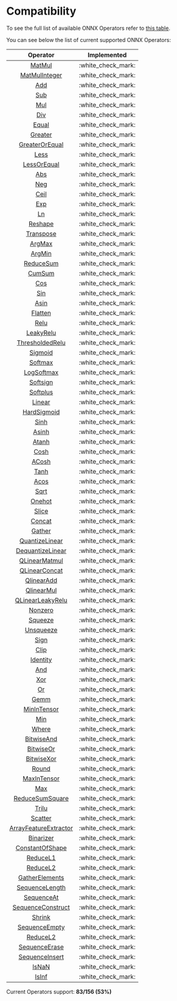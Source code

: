 # Compatibility

To see the full list of available ONNX Operators refer to [this table](https://github.com/onnx/onnx/blob/main/docs/Operators.md).

You can see below the list of current supported ONNX Operators:

|                              Operator                               |     Implemented      |
| :-----------------------------------------------------------------: | :------------------: |
|             [MatMul](operators/tensor/tensor.matmul.md)             | :white\_check\_mark: |
|         [MatMulInteger](operators/tensor/tensor.matmul.md)          | :white\_check\_mark: |
|           [Add](operators/tensor/#arithmetic-operations)            | :white\_check\_mark: |
|           [Sub](operators/tensor/#arithmetic-operations)            | :white\_check\_mark: |
|           [Mul](operators/tensor/#arithmetic-operations)            | :white\_check\_mark: |
|           [Div](operators/tensor/#arithmetic-operations)            | :white\_check\_mark: |
|              [Equal](operators/tensor/tensor.equal.md)              | :white\_check\_mark: |
|            [Greater](operators/tensor/tensor.greater.md)            | :white\_check\_mark: |
|     [GreaterOrEqual](operators/tensor/tensor.greater\_equal.md)     | :white\_check\_mark: |
|               [Less](operators/tensor/tensor.less.md)               | :white\_check\_mark: |
|        [LessOrEqual](operators/tensor/tensor.less\_equal.md)        | :white\_check\_mark: |
|                [Abs](operators/tensor/tensor.abs.md)                | :white\_check\_mark: |
|                [Neg](operators/tensor/tensor.neg.md)                | :white\_check\_mark: |
|               [Ceil](operators/tensor/tensor.ceil.md)               | :white\_check\_mark: |
|                [Exp](operators/tensor/tensor.exp.md)                | :white\_check\_mark: |
|                [Ln](operators/tensor/tensor.log.md)                 | :white\_check\_mark: |
|            [Reshape](operators/tensor/tensor.reshape.md)            | :white\_check\_mark: |
|          [Transpose](operators/tensor/tensor.transpose.md)          | :white\_check\_mark: |
|             [ArgMax](operators/tensor/tensor.argmax.md)             | :white\_check\_mark: |
|             [ArgMin](operators/tensor/tensor.argmin.md)             | :white\_check\_mark: |
|         [ReduceSum](operators/tensor/tensor.reduce\_sum.md)         | :white\_check\_mark: |
|             [CumSum](operators/tensor/tensor.cumsum.md)             | :white\_check\_mark: |
|                [Cos](operators/tensor/tensor.cos.md)                | :white\_check\_mark: |
|                [Sin](operators/tensor/tensor.sin.md)                | :white\_check\_mark: |
|               [Asin](operators/tensor/tensor.asin.md)               | :white\_check\_mark: |
|            [Flatten](operators/tensor/tensor.flatten.md)            | :white\_check\_mark: |
|             [Relu](operators/neural-network/nn.relu.md)             | :white\_check\_mark: |
|       [LeakyRelu](operators/neural-network/nn.leaky\_relu.md)       | :white\_check\_mark: |
| [ThresholdedRelu](operators/neural-network/nn.thresholded\_relu.md) | :white\_check\_mark: |
|          [Sigmoid](operators/neural-network/nn.sigmoid.md)          | :white\_check\_mark: |
|          [Softmax](operators/neural-network/nn.softmax.md)          | :white\_check\_mark: |
|       [LogSoftmax](operators/neural-network/nn.logsoftmax.md)       | :white\_check\_mark: |
|         [Softsign](operators/neural-network/nn.softsign.md)         | :white\_check\_mark: |
|         [Softplus](operators/neural-network/nn.softplus.md)         | :white\_check\_mark: |
|           [Linear](operators/neural-network/nn.linear.md)           | :white\_check\_mark: |
|     [HardSigmoid](operators/neural-network/nn.hard\_sigmoid.md)     | :white\_check\_mark: |
|               [Sinh](operators/tensor/tensor.sinh.md)               | :white\_check\_mark: |
|              [Asinh](operators/tensor/tensor.asinh.md)              | :white\_check\_mark: |
|              [Atanh](operators/tensor/tensor.atanh.md)              | :white\_check\_mark: |
|               [Cosh](operators/tensor/tensor.cosh.md)               | :white\_check\_mark: |
|              [ACosh](operators/tensor/tensor.acosh.md)              | :white\_check\_mark: |
|               [Tanh](operators/tensor/tensor.tanh.md)               | :white\_check\_mark: |
|               [Acos](operators/tensor/tensor.acos.md)               | :white\_check\_mark: |
|               [Sqrt](operators/tensor/tensor.sqrt.md)               | :white\_check\_mark: |
|             [Onehot](operators/tensor/tensor.onehot.md)             | :white\_check\_mark: |
|              [Slice](operators/tensor/tensor.slice.md)              | :white\_check\_mark: |
|             [Concat](operators/tensor/tensor.concat.md)             | :white\_check\_mark: |
|             [Gather](operators/tensor/tensor.gather.md)             | :white\_check\_mark: |
|    [QuantizeLinear](operators/tensor/tensor.quantize\_linear.md)    | :white\_check\_mark: |
|   [DequantizeLinear](operators/tensor/tensor.quantize\_linear.md)   | :white\_check\_mark: |
|   [QLinearMatmul](operators/tensor/tensor.qlinear\_matmul.md)       | :white\_check\_mark: |
|   [QLinearConcat](operators/tensor/tensor.qlinear\_concat.md)       | :white\_check\_mark: |
|   [QlinearAdd](operators/tensor/tensor.qlinear\_add.md)             | :white\_check\_mark: |
|   [QlinearMul](operators/tensor/tensor.qlinear\_mul.md)             | :white\_check\_mark: |
|   [QLinearLeakyRelu](operators/tensor/tensor.qlinear\_leakyrelu.md) | :white\_check\_mark: |
|            [Nonzero](operators/tensor/tensor.nonzero.md)            | :white\_check\_mark: |
|            [Squeeze](operators/tensor/tensor.squeeze.md)            | :white\_check\_mark: |
|          [Unsqueeze](operators/tensor/tensor.unsqueeze.md)          | :white\_check\_mark: |
|               [Sign](operators/tensor/tensor.sign.md)               | :white\_check\_mark: |
|               [Clip](operators/tensor/tensor.clip.md)               | :white\_check\_mark: |
|           [Identity](operators/tensor/tensor.identity.md)           | :white\_check\_mark: |
|                [And](operators/tensor/tensor.and.md)                | :white\_check\_mark: |
|                [Xor](operators/tensor/tensor.xor.md)                | :white\_check\_mark: |
|                 [Or](operators/tensor/tensor.or.md)                 | :white\_check\_mark: |
|             [Gemm](operators/neural-network/nn.gemm.md)             | :white\_check\_mark: |
|      [MinInTensor](operators/tensor/tensor.min\_in\_tensor.md)      | :white\_check\_mark: |
|                [Min](operators/tensor/tensor.min.md)                | :white\_check\_mark: |
|             [Where](operators/tensor/tensor.where.md)               | :white\_check\_mark: |
|       [BitwiseAnd](operators/tensor/tensor.bitwise_and.md)          | :white\_check\_mark: |
|       [BitwiseOr](operators/tensor/tensor.bitwise_or.md)            | :white\_check\_mark: |
|        [BitwiseXor](operators/tensor/tensor.bitwise_xor.md)         | :white\_check\_mark: |
|             [Round](operators/tensor/tensor.round.md)               | :white\_check\_mark: |
|      [MaxInTensor](operators/tensor/tensor.max\_in\_tensor.md)      | :white\_check\_mark: |
|                [Max](operators/tensor/tensor.max.md)                | :white\_check\_mark: |
|  [ReduceSumSquare](operators/tensor/tensor.reduce\_sum\_square.md)  | :white\_check\_mark: |
|              [Trilu](operators/tensor/tensor.trilu.md)              | :white\_check\_mark: |
|             [Scatter](operators/tensor/scatter.max.md)              | :white\_check\_mark: |
|  [ArrayFeatureExtractor](operators/tensor/tensor.array\_feature\_extractor.md)     | :white\_check\_mark: |
|          [Binarizer](operators/tensor/tensor.binarizer.md)          | :white\_check\_mark: |
|   [ConstantOfShape](operators/tensor/tensor.constant_of_shape.md)   | :white\_check\_mark: |
|          [ReduceL1](operators/tensor/tensor.reduce\_l1.md)          | :white\_check\_mark: |
|         [ReduceL2](operators/tensor/tensor.reduce\_l2.md)           | :white\_check\_mark: |
|    [GatherElements](operators/tensor/tensor.gather/_elements.md)   | :white\_check\_mark: |
|         [SequenceLength](operators/tensor/tensor.sequence\_length.md)   | :white\_check\_mark: |
|        [SequenceAt](operators/tensor/tensor.sequence\_at.md)        | :white\_check\_mark: |
| [SequenceConstruct](operators/tensor/tensor.sequence\_construct.md) | :white\_check\_mark: |
|               [Shrink](operators/tensor/tensor.shrink.md)           | :white\_check\_mark: |
|         [SequenceEmpty](operators/tensor/tensor.sequence\_empty.md) | :white\_check\_mark: |
|          [ReduceL2](operators/tensor/tensor.reduce\_l2.md)          | :white\_check\_mark: |
|    [SequenceErase](operators/tensor/tensor.sequence\_erase.md)      | :white\_check\_mark: |
|         [SequenceInsert](operators/tensor/tensor.sequence\_insert.md)   | :white\_check\_mark: |
|         [IsNaN](operators/tensor/tensor.is\_nan.md)                 | :white\_check\_mark: |
|          [IsInf](operators/tensor/tensor.is\_inf.md)                | :white\_check\_mark: |

Current Operators support: **83/156 (53%)**
